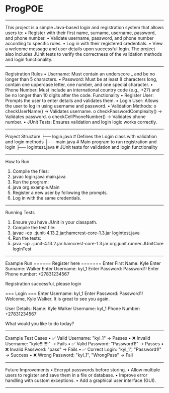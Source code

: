 # ProgPOE
_______________________________________
This project is a simple Java-based login and registration system that allows users to:
•	Register with their first name, surname, username, password, and phone number.
•	Validate username, password, and phone number according to specific rules.
•	Log in with their registered credentials.
•	View a welcome message and user details upon successful login.
The project also includes JUnit tests to verify the correctness of the validation methods and login functionality.
________________________________________
Registration Rules
•	Username: Must contain an underscore _ and be no longer than 5 characters.
•	Password: Must be at least 8 characters long, contain one uppercase letter, one number, and one special character.
•	Phone Number: Must include an international country code (e.g., +27) and be no longer than 10 digits after the code.
Functionality
•	Register User: Prompts the user to enter details and validates them.
•	Login User: Allows the user to log in using username and password.
•	Validation Methods:
o	checkUserName() → Validates username.
o	checkPasswordComplexity() → Validates password.
o	checkCellPhoneNumber() → Validates phone number.
•	JUnit Tests: Ensures validation and login logic works correctly.
________________________________________
Project Structure
├── login.java        # Defines the Login class with validation and login methods
├── main.java         # Main program to run registration and login
├── logintest.java    # JUnit tests for validation and login functionality
________________________________________
How to Run
1.	Compile the files:
2.	javac login.java main.java
3.	Run the program:
4.	java org.example.Main
5.	Register a new user by following the prompts.
6.	Log in with the same credentials.
________________________________________
Running Tests
1.	Ensure you have JUnit in your classpath.
2.	Compile the test file:
3.	javac -cp .:junit-4.13.2.jar:hamcrest-core-1.3.jar logintest.java
4.	Run the tests:
5.	java -cp .:junit-4.13.2.jar:hamcrest-core-1.3.jar org.junit.runner.JUnitCore loginTest
________________________________________
Example Run
====== Register here =======
Enter First Name: Kyle
Enter Surname: Walker
Enter Username: kyl_1
Enter Password: Password1!
Enter Phone number: +27831234567

Registration successful, please login

=== Login ===
Enter Username: kyl_1
Enter Password: Password1!
Welcome, Kyle Walker. It is great to see you again.

User Details:
 Name: Kyle Walker
 Username: kyl_1
 Phone Number: +27831234567

What would you like to do today?
________________________________________
Example Test Cases
•	✅ Valid Username: "kyl_1" → Passes
•	❌ Invalid Username: "kyle!!!!!!!" → Fails
•	✅ Valid Password: "Password1!" → Passes
•	❌ Invalid Password: "pass" → Fails
•	✅ Correct Login: "kyl_1", "Password1!" → Success
•	❌ Wrong Password: "kyl_1", "WrongPass" → Fail
________________________________________
Future Improvements
•	Encrypt passwords before storing.
•	Allow multiple users to register and save them in a file or database.
•	Improve error handling with custom exceptions.
•	Add a graphical user interface (GUI).
________________________________________


